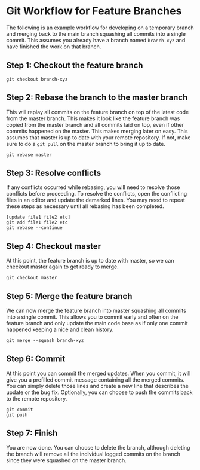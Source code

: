 # Git Workflow for Feature Branches

The following is an example workflow for developing on a temporary branch and merging back to the main branch squashing all commits into a single commit.  This assumes you already have a branch named ``branch-xyz`` and have finished the work on that branch.

## Step 1: Checkout the feature branch

```
git checkout branch-xyz
```

## Step 2: Rebase the branch to the master branch
This will replay all commits on the feature branch on top of the latest code from the master branch.  This makes it look like the feature branch was copied from the master branch and all commits laid on top, even if other commits happened on the master.  This makes merging later on easy.  This assumes that master is up to date with your remote repository.  If not, make sure to do a ``git pull`` on the master branch to bring it up to date.

```
git rebase master
```

## Step 3: Resolve conflicts
If any conflicts occurred while rebasing, you will need to resolve those conflicts before proceeding.  To resolve the conflicts, open the conflicting files in an editor and update the demarked lines.  You  may need to repeat these steps as necessary until all rebasing has been completed.

```
[update file1 file2 etc]
git add file1 file2 etc
git rebase --continue
```

## Step 4: Checkout master
At this point, the feature branch is up to date with master, so we can checkout master again to get ready to merge.

```
git checkout master
```

## Step 5: Merge the feature branch
We can now merge the feature branch into master squashing all commits into a single commit.  This allows you to commit early and often on the feature branch and only update the main code base as if only one commit happened keeping a nice and clean history.

```
git merge --squash branch-xyz
```

## Step 6: Commit
At this point you can commit the merged updates.  When you commit, it will give you a prefilled commit message containing all the merged commits.  You can simply delete those lines and create a new line that describes the update or the bug fix.  Optionally, you can choose to push the commits back to the remote repository.

```
git commit
git push
```

## Step 7: Finish
You are now done.  You can choose to delete the branch, although deleting the branch will remove all the individual logged commits on the branch since they were squashed on the master branch.